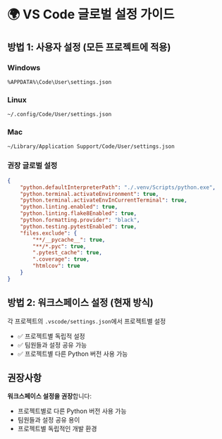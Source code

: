 # 🌍 VS Code 글로벌 설정 가이드

## 방법 1: 사용자 설정 (모든 프로젝트에 적용)

### Windows
```
%APPDATA%\Code\User\settings.json
```

### Linux
```
~/.config/Code/User/settings.json
```

### Mac
```
~/Library/Application Support/Code/User/settings.json
```

### 권장 글로벌 설정
```json
{
    "python.defaultInterpreterPath": "./.venv/Scripts/python.exe",
    "python.terminal.activateEnvironment": true,
    "python.terminal.activateEnvInCurrentTerminal": true,
    "python.linting.enabled": true,
    "python.linting.flake8Enabled": true,
    "python.formatting.provider": "black",
    "python.testing.pytestEnabled": true,
    "files.exclude": {
        "**/__pycache__": true,
        "**/*.pyc": true,
        ".pytest_cache": true,
        ".coverage": true,
        "htmlcov": true
    }
}
```

## 방법 2: 워크스페이스 설정 (현재 방식)

각 프로젝트의 `.vscode/settings.json`에서 프로젝트별 설정
- ✅ 프로젝트별 독립적 설정
- ✅ 팀원들과 설정 공유 가능
- ✅ 프로젝트별 다른 Python 버전 사용 가능

## 권장사항

**워크스페이스 설정을 권장**합니다:
- 프로젝트별로 다른 Python 버전 사용 가능
- 팀원들과 설정 공유 용이
- 프로젝트별 독립적인 개발 환경
